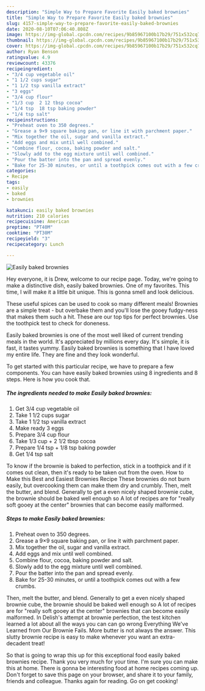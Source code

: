 ```yaml
---
description: "Simple Way to Prepare Favorite Easily baked brownies"
title: "Simple Way to Prepare Favorite Easily baked brownies"
slug: 4157-simple-way-to-prepare-favorite-easily-baked-brownies
date: 2020-08-10T07:06:40.808Z
image: https://img-global.cpcdn.com/recipes/9b85967100b17b29/751x532cq70/easily-baked-brownies-recipe-main-photo.jpg
thumbnail: https://img-global.cpcdn.com/recipes/9b85967100b17b29/751x532cq70/easily-baked-brownies-recipe-main-photo.jpg
cover: https://img-global.cpcdn.com/recipes/9b85967100b17b29/751x532cq70/easily-baked-brownies-recipe-main-photo.jpg
author: Ryan Benson
ratingvalue: 4.9
reviewcount: 43376
recipeingredient:
- "3/4 cup vegetable oil"
- "1 1/2 cups sugar"
- "1 1/2 tsp vanilla extract"
- "3 eggs"
- "3/4 cup flour"
- "1/3 cup  2 12 tbsp cocoa"
- "1/4 tsp  18 tsp baking powder"
- "1/4 tsp salt"
recipeinstructions:
- "Preheat oven to 350 degrees."
- "Grease a 9×9 square baking pan, or line it with parchment paper."
- "Mix together the oil, sugar and vanilla extract."
- "Add eggs and mix until well combined."
- "Combine flour, cocoa, baking powder and salt."
- "Slowly add to the egg mixture until well combined."
- "Pour the batter into the pan and spread evenly."
- "Bake for 25-30 minutes, or until a toothpick comes out with a few crumbs."
categories:
- Recipe
tags:
- easily
- baked
- brownies

katakunci: easily baked brownies 
nutrition: 210 calories
recipecuisine: American
preptime: "PT40M"
cooktime: "PT30M"
recipeyield: "3"
recipecategory: Lunch

---
```



![Easily baked brownies](https://img-global.cpcdn.com/recipes/9b85967100b17b29/751x532cq70/easily-baked-brownies-recipe-main-photo.jpg)

Hey everyone, it is Drew, welcome to our recipe page. Today, we're going to make a distinctive dish, easily baked brownies. One of my favorites. This time, I will make it a little bit unique. This is gonna smell and look delicious.

These useful spices can be used to cook so many different meals! Brownies are a simple treat - but overbake them and you&#39;ll lose the gooey fudgy-ness that makes them such a hit. These are our top tips for perfect brownies. Use the toothpick test to check for doneness.

Easily baked brownies is one of the most well liked of current trending meals in the world. It's appreciated by millions every day. It's simple, it is fast, it tastes yummy. Easily baked brownies is something that I have loved my entire life. They are fine and they look wonderful.


To get started with this particular recipe, we have to prepare a few components. You can have easily baked brownies using 8 ingredients and 8 steps. Here is how you cook that.

<!--inarticleads1-->

##### The ingredients needed to make Easily baked brownies:

1. Get 3/4 cup vegetable oil
1. Take 1 1/2 cups sugar
1. Take 1 1/2 tsp vanilla extract
1. Make ready 3 eggs
1. Prepare 3/4 cup flour
1. Take 1/3 cup + 2 1/2 tbsp cocoa
1. Prepare 1/4 tsp + 1/8 tsp baking powder
1. Get 1/4 tsp salt


To know if the brownie is baked to perfection, stick in a toothpick and if it comes out clean, then it&#39;s ready to be taken out from the oven. How to Make this Best and Easiest Brownies Recipe These brownies do not burn easily, but overcooking them can make them dry and crumbly. Then, melt the butter, and blend. Generally to get a even nicely shaped brownie cube, the brownie should be baked well enough so A lot of recipes are for &#34;really soft gooey at the center&#34; brownies that can become easily malformed. 

<!--inarticleads2-->

##### Steps to make Easily baked brownies:

1. Preheat oven to 350 degrees.
1. Grease a 9×9 square baking pan, or line it with parchment paper.
1. Mix together the oil, sugar and vanilla extract.
1. Add eggs and mix until well combined.
1. Combine flour, cocoa, baking powder and salt.
1. Slowly add to the egg mixture until well combined.
1. Pour the batter into the pan and spread evenly.
1. Bake for 25-30 minutes, or until a toothpick comes out with a few crumbs.


Then, melt the butter, and blend. Generally to get a even nicely shaped brownie cube, the brownie should be baked well enough so A lot of recipes are for &#34;really soft gooey at the center&#34; brownies that can become easily malformed. In Delish&#39;s attempt at brownie perfection, the test kitchen learned a lot about all the ways you can can go wrong Everything We&#39;ve Learned from Our Brownie Fails. More butter is not always the answer. This slutty brownie recipe is easy to make whenever you want an extra-decadent treat! 

So that is going to wrap this up for this exceptional food easily baked brownies recipe. Thank you very much for your time. I'm sure you can make this at home. There is gonna be interesting food at home recipes coming up. Don't forget to save this page on your browser, and share it to your family, friends and colleague. Thanks again for reading. Go on get cooking!
